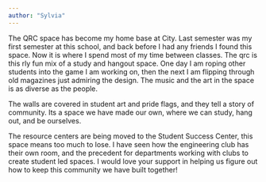 ```yaml
---
author: "Sylvia"
---
```

The QRC space has become my home base at City. Last semester was my first semester at this school, and back before I had any friends I found this space. Now it is where I spend most of my time between classes. The qrc is this rly fun mix of a study and hangout space. One day I am roping other students into the game I am working on, then the next I am flipping through old magazines just admiring the design. The music and the art in the space is as diverse as the people.

The walls are covered in student art and pride flags, and they tell a story of community.  Its a space we have made our own, where we can study, hang out, and be ourselves.

The resource centers are being moved to the Student Success Center, this space means too much to lose. I have seen how the engineering club has their own room, and the precedent for departments working with clubs to create student led spaces. I would love your support in helping us figure out how to keep this community we have built together!
